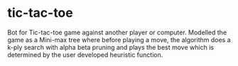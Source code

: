 # tic-tac-toe
Bot for Tic-tac-toe game against another player or computer. Modelled the game as a Mini-max tree where before playing a move, the algorithm does a k-ply search with alpha beta pruning and plays the best move which is determined by the user developed heuristic function.
